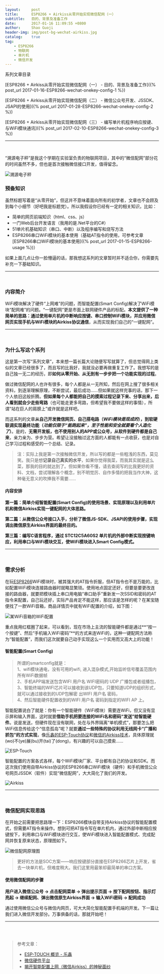 ```yaml
---
layout:     post
title:      ESP8266 + Airkiss从零开始实现微信配网（一）
subtitle:   目的、背景及准备工作
date:       2017-01-16 11:09:55 +0800
author:     Shao Guoji
header-img: img/post-bg-wechat-airkiss.jpg
catalog:    true
tag:
    - ESP8266
    - 物联网
    - 单片机
    - 微信开发
---
```


系列文章目录

[ESP8266 + Airkiss从零开始实现微信配网（一） - 目的、背景及准备工作]({% post_url 2017-01-16-ESP8266-wechat-onekey-config-1 %})

[ESP8266 + Airkiss从零开始实现微信配网（二） - 微信公众号开发、JSSDK、JSAPI的使用]({% post_url 2017-01-28-ESP8266-wechat-onekey-config-2 %})

[ESP8266 + Airkiss从零开始实现微信配网（三） - 编写单片机程序响应按键、与WiFi模块通讯]({% post_url 2017-02-10-ESP8266-wechat-onekey-config-3 %})

---

<br/>

“溯源电子秤”是我这个学期在实验室负责的物联网项目，其中的“微信配网”部分花的时间虽然不多，但也是首次接触微信接口开发，值得留念。

![溯源电子秤](http://odaps2f9v.bkt.clouddn.com/17-2-1/19145054-file_1485882521670_78b3.jpg)

### 预备知识

虽然标题写着是“从零开始”，但这并不意味着面向所有的初学者，文章也不会顾及到每个小细节（好吧我是标题党）。所以我假设你已经有一定的相关知识，比如：

* 简单的网页前端知识（html、css、js）
* 一门Web后台开发语言（我用的是.Net平台的C#）
* 51单片机基础知识（串口、中断）以及程序编写和烧写方法
* ESP8266串口WiFi模块的基本使用（基础AT指令的使用，可参考文章[ESP8266串口WiFi模块的基本使用]({% post_url 2017-01-15-ESP8266-usage %})）

如果上面几点让你一脸懵逼的话，那我想这系列的文章暂时并不适合你，你需要先补充一下基础知识。

---

<br/>

### 内容简介

WiFi模块解决了硬件“上网难”的问题，而智能配置(Smart Config)解决了WiFi模块“配网难”的问题。“一键配网”更是市面上联网硬件产品的标配。**本文提供了一种简单的思路：通过使用单片机的中断响应按键、串口控制WiFi模块，并应用微信网页实现手机与WiFi模块的Airkiss协议通信**，从而实现我们自己的“一键配网”。

---

<br/>

### 为什么写这个系列

这是第一次写“系列文章”，本来想一篇长篇大论随便写写就算了，但总觉得网上类似的文章已经很多了，而且写的比我好，我就没必要再做重复工作了。我想写的是自己独一无二的经历，即**如何从零开始、从无到有一步步把一个功能实现的过程**。

做过微信配网的人也许有很多，每个人都是从一无所知，然后在网上搜了很多相关资料，到逐渐理解原理，不断尝试，最后成功……但如果就这样完事的话，那下一个人依旧这般折腾。**但如果每个人都能把自己的摸索过程记录下来、分享出来，后人看到就会少走些弯路**（也可能走更多弯路，但希望我不要做这样的事情），所谓“站在巨人的肩膀上”或许就是这样吧。

而这系列的文章**从自己开发微信网页、自己搭电路（*WiFi模块是现成的*），到软硬联调实现最终功能（*功能仅限于“能跑起来”，至于性能和安全就要看个人造化了*）**。是的，**无需开发板，也不使用别人的APP或公众号，从软件到硬件都是自己来**，亲力亲为、步步为营。希望让没接触过这方面的人都能有一点收获，也是对自己学习过程和感受的一个总结、记录。

> 注：实际上我是第一次接触微信开发，所以写的都是一些粗浅的东西，莫见笑。我只是想**记录自己真实的水平**，如果你觉得我菜，而我其实就是这么菜，那我的目的就达到了。但如果你看不懂，请去查阅写的比我更好的资料、文档，尝试理解各个概念，别不明觉厉、自作多情的把我当作大神，这种毫无意义的吹捧我不需要……

#### 内容安排

**第一篇：简单介绍智能配置(Smart Config)的使用场景、实现原理以及利用单片机和微信Airkiss实现一键配网的大体思路。**

**第二篇：从微信公众号接口入手，分析了微信JS-SDK、JSAPI的使用步骤，实现调出微信原生Airkiss界面的最终目的。**

**第三篇：编写C语言程序，通过 STC12C5A60S2 单片机的外部中断实现按键响应，利用串口与WiFi模块交互，使WiFi模块进入Smart Config模式。**

---

<br/>

### 需求分析

在玩[ESP8266](http://espressif.com/zh-hans/products/hardware/esp-wroom-02/overview)WiFi模块时，被其强大的AT指令折服，但AT指令也不是万能的，比如配置WiFi模块连接路由器时就略显繁琐。使用地点固定还好，但要是要更改连接的路由器，就要把模块插上串口用电脑“串口助手”重新发一次SSID和密码的AT指令来配置，自己玩还好，实际产品肯定不能这样，那应该是怎样的呢？在某宝随便找了一款WiFi音箱，商品详情页中就有WiFi配置的介绍，如下图：

![某WiFi音箱的WiFi配置](http://odaps2f9v.bkt.clouddn.com/17-1-16/78421912-file_1484549737810_6030.png)

重点我用红框圈了起来，可以看到，现在市场上主流的智能硬件都是通过**“按一个按键”、然后“手机输入WiFi密码”**的方式来连WiFi的，这种一键配网方法称为“智能配置”，而我们这次就要自己动手实现这么一个实用而又高大上的功能！

#### 智能配置(Smart Config)

> 所谓的smartconfig就是：  
> 1、wifi模块通电，没有可用的wifi, 进入混杂模式,开始监听信号覆盖范围内所有WiFi数据帧  
> 2、手机APP端发送包含WIFI 用户名 WIFI密码的 UDP 广播包或者组播包，  
> 3、智能终端的WIFI芯片可以接收到该UDP包，只要知道UDP的组织形式，就可以通过接收到的UDP包解密 出WIFI 用户名 密码，  
> 4、然后智能硬件配置收到的WIFI 用户名 密码到指定的WIFI AP 上。

智能配置说白了就是：你有一个智能硬件（WiFi模块）需要连WiFi，但又没有显示屏和输入界面，这时就要**借助手机把要连接的WiFi名和密码“发送”给智能硬件**。说是发送，但硬件现在没有联网，处在与外界隔离“单机模式”，那要怎么把WiFi信息传给这个“信息孤岛”呢？就要**通过一些特殊的协议利用无线网卡“广播和抓包”的方式实现**，像[乐鑫的ESP-Touch协议](http://espressif.com/zh-hans/products/software/esp-touch/overview)和[微信的Airkiss技术](http://iot.weixin.qq.com/wiki/new/index.html?page=4-1-1)，具体原理就(wo)不(ye)展(bu)开(tai)了(dong)，有兴趣的可以自己摸索……

![ESP-Touch](http://odaps2f9v.bkt.clouddn.com/17-1-16/50360512-file_1484551264720_13662.png)

智能配置的方案各式各样，每个WiFi模块厂家、平台都有自己的协议和SDK。而这次我们使用自带Airkiss协议的ESP8266串口WiFi模块（硬件）和手机微信公众号网页JSSDK（软件）实现“微信配网”，大大简化了我们的开发。

![Airkiss](http://odaps2f9v.bkt.clouddn.com/17-1-16/94464245-file_1484551419328_17046.png)

---

<br/>

### 微信配网实现思路

在开始之前需要把思路理一下：ESP8266模块自带支持Airkiss协议的智能配置模式，但需要AT指令来操作。想到可把AT指令写在单片机内，通过外部中断相应按键按下，利用串口与WiFi模块进行交互，使WiFi模块进入智能配置模式、完成配网并恢复原来状态，原理图如下。

![微信配网原理图](http://odaps2f9v.bkt.clouddn.com/17-2-3/39841097-file_1486051783049_3b15.png)

> 更好的方法是SOC方案——响应按键部分直接在ESP8266芯片上开发，省去一块单片机，但难度稍大。我们这里用最笨却最简单的串口方案。

#### 使用微信配网的步骤

**用户进入微信公众号  -> 点击配网菜单 -> 弹出提示页面 -> 按下配网按钮、指示灯亮起 -> 继续配网、弹出微信原生Airkiss界面 -> 输入WiFi密码 -> 配网成功**

通过使用微信公众号与微信内网页，可大大简化智能配置手机端的开发。下一篇让我们进入微信开发部分。万事俱备的话，那就开始吧！

---

<br/>
<br/>

>参考文章： 
> 
> * [ESP-TOUCH 概览 - 乐鑫](http://espressif.com/zh-hans/products/software/esp-touch/overview)
> * [微信硬件平台](http://iot.weixin.qq.com/wiki/new/index.html?page=4-1-1)
> * [揭开智能配置上网（微信Airkiss）的神秘面纱 ](http://blog.csdn.net/yueqian_scut/article/details/49313727)